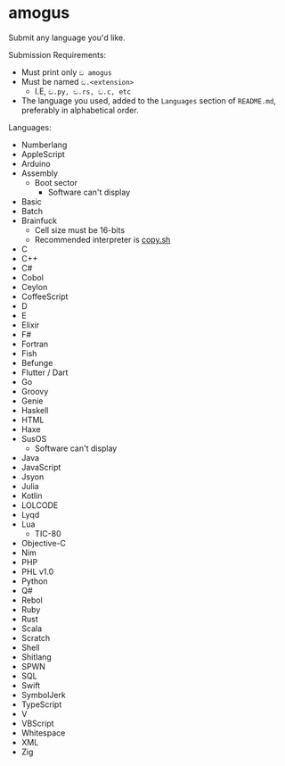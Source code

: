 # amogus
Submit any language you'd like.

Submission Requirements:
- Must print only `ඞ amogus`
- Must be named `ඞ.<extension>`
  - I.E, `ඞ.py, ඞ.rs, ඞ.c, etc`
- The language you used, added to the `Languages` section of `README.md`, preferably in alphabetical order.

Languages:
- Numberlang
- AppleScript
- Arduino
- Assembly
  - Boot sector
    - Software can't display
- Basic
- Batch
- Brainfuck
  - Cell size must be 16-bits
  - Recommended interpreter is [copy.sh](https://copy.sh/brainfuck/)
- C
- C++
- C#
- Cobol
- Ceylon
- CoffeeScript
- D
- E
- Elixir
- F#
- Fortran
- Fish
- Befunge
- Flutter / Dart
- Go
- Groovy
- Genie
- Haskell
- HTML
- Haxe
- SusOS
  - Software can't display
- Java
- JavaScript
- Jsyon
- Julia
- Kotlin
- LOLCODE
- Lyqd
- Lua
  - TIC-80
- Objective-C
- Nim
- PHP
- PHL v1.0
- Python
- Q#
- Rebol
- Ruby
- Rust
- Scala
- Scratch
- Shell
- Shitlang
- SPWN
- SQL
- Swift
- SymbolJerk
- TypeScript
- V
- VBScript
- Whitespace
- XML
- Zig
